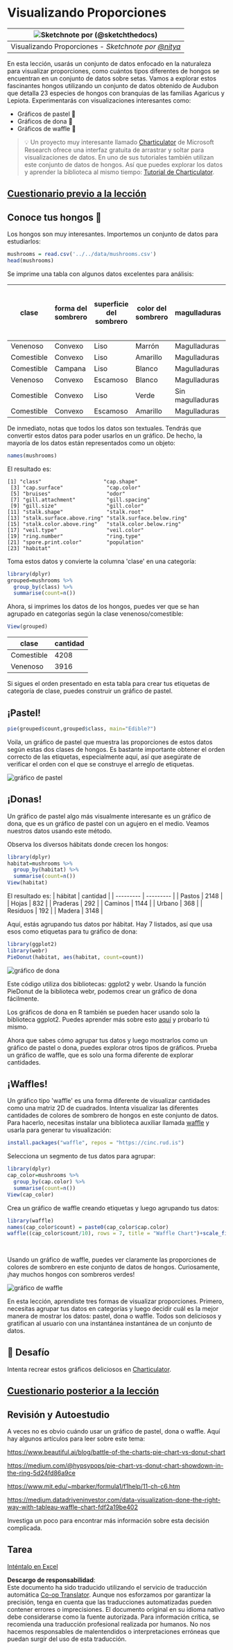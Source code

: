 <!--
CO_OP_TRANSLATOR_METADATA:
{
  "original_hash": "47028abaaafa2bcb1079702d20569066",
  "translation_date": "2025-08-24T22:57:47+00:00",
  "source_file": "3-Data-Visualization/R/11-visualization-proportions/README.md",
  "language_code": "es"
}
-->
# Visualizando Proporciones

|![ Sketchnote por [(@sketchthedocs)](https://sketchthedocs.dev) ](../../../sketchnotes/11-Visualizing-Proportions.png)|
|:---:|
|Visualizando Proporciones - _Sketchnote por [@nitya](https://twitter.com/nitya)_ |

En esta lección, usarás un conjunto de datos enfocado en la naturaleza para visualizar proporciones, como cuántos tipos diferentes de hongos se encuentran en un conjunto de datos sobre setas. Vamos a explorar estos fascinantes hongos utilizando un conjunto de datos obtenido de Audubon que detalla 23 especies de hongos con branquias de las familias Agaricus y Lepiota. Experimentarás con visualizaciones interesantes como:

- Gráficos de pastel 🥧
- Gráficos de dona 🍩
- Gráficos de waffle 🧇

> 💡 Un proyecto muy interesante llamado [Charticulator](https://charticulator.com) de Microsoft Research ofrece una interfaz gratuita de arrastrar y soltar para visualizaciones de datos. En uno de sus tutoriales también utilizan este conjunto de datos de hongos. Así que puedes explorar los datos y aprender la biblioteca al mismo tiempo: [Tutorial de Charticulator](https://charticulator.com/tutorials/tutorial4.html).

## [Cuestionario previo a la lección](https://purple-hill-04aebfb03.1.azurestaticapps.net/quiz/20)

## Conoce tus hongos 🍄

Los hongos son muy interesantes. Importemos un conjunto de datos para estudiarlos:

```r
mushrooms = read.csv('../../data/mushrooms.csv')
head(mushrooms)
```
Se imprime una tabla con algunos datos excelentes para análisis:


| clase     | forma del sombrero | superficie del sombrero | color del sombrero | magulladuras | olor    | unión de las branquias | espacio entre branquias | tamaño de las branquias | color de las branquias | forma del tallo | raíz del tallo | superficie del tallo sobre el anillo | superficie del tallo bajo el anillo | color del tallo sobre el anillo | color del tallo bajo el anillo | tipo de velo | color del velo | número de anillos | tipo de anillo | color de impresión de esporas | población | hábitat |
| --------- | ------------------ | ----------------------- | ------------------ | ------------ | ------- | ---------------------- | ----------------------- | ----------------------- | ---------------------- | --------------- | ------------- | ---------------------------------- | ---------------------------------- | ------------------------------ | ------------------------------ | ----------- | ------------- | ----------------- | ------------- | ---------------------------- | ---------- | ------- |
| Venenoso  | Convexo            | Liso                   | Marrón            | Magulladuras | Pungente | Libre                 | Cerrado                | Estrecho               | Negro                 | Ensanchado       | Igual         | Liso                             | Liso                             | Blanco                          | Blanco                          | Parcial     | Blanco        | Uno               | Colgante      | Negro                       | Disperso   | Urbano  |
| Comestible| Convexo            | Liso                   | Amarillo          | Magulladuras | Almendra| Libre                 | Cerrado                | Ancho                 | Negro                 | Ensanchado       | Club          | Liso                             | Liso                             | Blanco                          | Blanco                          | Parcial     | Blanco        | Uno               | Colgante      | Marrón                     | Numeroso   | Pastos  |
| Comestible| Campana            | Liso                   | Blanco            | Magulladuras | Anís    | Libre                 | Cerrado                | Ancho                 | Marrón                | Ensanchado       | Club          | Liso                             | Liso                             | Blanco                          | Blanco                          | Parcial     | Blanco        | Uno               | Colgante      | Marrón                     | Numeroso   | Praderas|
| Venenoso  | Convexo            | Escamoso               | Blanco            | Magulladuras | Pungente | Libre                 | Cerrado                | Estrecho              | Marrón                | Ensanchado       | Igual         | Liso                             | Liso                             | Blanco                          | Blanco                          | Parcial     | Blanco        | Uno               | Colgante      | Negro                       | Disperso   | Urbano  |
| Comestible| Convexo            | Liso                   | Verde             | Sin magulladuras| Ninguno| Libre                 | Aglomerado             | Ancho                 | Negro                 | Estrechado       | Igual         | Liso                             | Liso                             | Blanco                          | Blanco                          | Parcial     | Blanco        | Uno               | Evanescente   | Marrón                     | Abundante  | Pastos  |
| Comestible| Convexo            | Escamoso               | Amarillo          | Magulladuras | Almendra| Libre                 | Cerrado                | Ancho                 | Marrón                | Ensanchado       | Club          | Liso                             | Liso                             | Blanco                          | Blanco                          | Parcial     | Blanco        | Uno               | Colgante      | Negro                       | Numeroso   | Pastos  |

De inmediato, notas que todos los datos son textuales. Tendrás que convertir estos datos para poder usarlos en un gráfico. De hecho, la mayoría de los datos están representados como un objeto:

```r
names(mushrooms)
```

El resultado es:

```output
[1] "class"                    "cap.shape"               
 [3] "cap.surface"              "cap.color"               
 [5] "bruises"                  "odor"                    
 [7] "gill.attachment"          "gill.spacing"            
 [9] "gill.size"                "gill.color"              
[11] "stalk.shape"              "stalk.root"              
[13] "stalk.surface.above.ring" "stalk.surface.below.ring"
[15] "stalk.color.above.ring"   "stalk.color.below.ring"  
[17] "veil.type"                "veil.color"              
[19] "ring.number"              "ring.type"               
[21] "spore.print.color"        "population"              
[23] "habitat"            
```
Toma estos datos y convierte la columna 'clase' en una categoría:

```r
library(dplyr)
grouped=mushrooms %>%
  group_by(class) %>%
  summarise(count=n())
```

Ahora, si imprimes los datos de los hongos, puedes ver que se han agrupado en categorías según la clase venenoso/comestible:
```r
View(grouped)
```

| clase | cantidad |
| --------- | --------- |
| Comestible | 4208 |
| Venenoso   | 3916 |

Si sigues el orden presentado en esta tabla para crear tus etiquetas de categoría de clase, puedes construir un gráfico de pastel.

## ¡Pastel!

```r
pie(grouped$count,grouped$class, main="Edible?")
```
Voila, un gráfico de pastel que muestra las proporciones de estos datos según estas dos clases de hongos. Es bastante importante obtener el orden correcto de las etiquetas, especialmente aquí, así que asegúrate de verificar el orden con el que se construye el arreglo de etiquetas.

![gráfico de pastel](../../../../../translated_images/pie1-wb.685df063673751f4b0b82127f7a52c7f9a920192f22ae61ad28412ba9ace97bf.es.png)

## ¡Donas!

Un gráfico de pastel algo más visualmente interesante es un gráfico de dona, que es un gráfico de pastel con un agujero en el medio. Veamos nuestros datos usando este método.

Observa los diversos hábitats donde crecen los hongos:

```r
library(dplyr)
habitat=mushrooms %>%
  group_by(habitat) %>%
  summarise(count=n())
View(habitat)
```
El resultado es:
| hábitat | cantidad |
| --------- | --------- |
| Pastos    | 2148 |
| Hojas     | 832 |
| Praderas  | 292 |
| Caminos   | 1144 |
| Urbano    | 368 |
| Residuos  | 192 |
| Madera    | 3148 |

Aquí, estás agrupando tus datos por hábitat. Hay 7 listados, así que usa esos como etiquetas para tu gráfico de dona:

```r
library(ggplot2)
library(webr)
PieDonut(habitat, aes(habitat, count=count))
```

![gráfico de dona](../../../../../translated_images/donut-wb.34e6fb275da9d834c2205145e39a3de9b6878191dcdba6f7a9e85f4b520449bc.es.png)

Este código utiliza dos bibliotecas: ggplot2 y webr. Usando la función PieDonut de la biblioteca webr, podemos crear un gráfico de dona fácilmente.

Los gráficos de dona en R también se pueden hacer usando solo la biblioteca ggplot2. Puedes aprender más sobre esto [aquí](https://www.r-graph-gallery.com/128-ring-or-donut-plot.html) y probarlo tú mismo.

Ahora que sabes cómo agrupar tus datos y luego mostrarlos como un gráfico de pastel o dona, puedes explorar otros tipos de gráficos. Prueba un gráfico de waffle, que es solo una forma diferente de explorar cantidades.

## ¡Waffles!

Un gráfico tipo 'waffle' es una forma diferente de visualizar cantidades como una matriz 2D de cuadrados. Intenta visualizar las diferentes cantidades de colores de sombrero de hongos en este conjunto de datos. Para hacerlo, necesitas instalar una biblioteca auxiliar llamada [waffle](https://cran.r-project.org/web/packages/waffle/waffle.pdf) y usarla para generar tu visualización:

```r
install.packages("waffle", repos = "https://cinc.rud.is")
```

Selecciona un segmento de tus datos para agrupar:

```r
library(dplyr)
cap_color=mushrooms %>%
  group_by(cap.color) %>%
  summarise(count=n())
View(cap_color)
```

Crea un gráfico de waffle creando etiquetas y luego agrupando tus datos:

```r
library(waffle)
names(cap_color$count) = paste0(cap_color$cap.color)
waffle((cap_color$count/10), rows = 7, title = "Waffle Chart")+scale_fill_manual(values=c("brown", "#F0DC82", "#D2691E", "green", 
                                                                                     "pink", "purple", "red", "grey", 
                                                                                     "yellow","white"))
```

Usando un gráfico de waffle, puedes ver claramente las proporciones de colores de sombrero en este conjunto de datos de hongos. Curiosamente, ¡hay muchos hongos con sombreros verdes!

![gráfico de waffle](../../../../../translated_images/waffle.aaa75c5337735a6ef32ace0ffb6506ef49e5aefe870ffd72b1bb080f4843c217.es.png)

En esta lección, aprendiste tres formas de visualizar proporciones. Primero, necesitas agrupar tus datos en categorías y luego decidir cuál es la mejor manera de mostrar los datos: pastel, dona o waffle. Todos son deliciosos y gratifican al usuario con una instantánea instantánea de un conjunto de datos.

## 🚀 Desafío

Intenta recrear estos gráficos deliciosos en [Charticulator](https://charticulator.com).

## [Cuestionario posterior a la lección](https://purple-hill-04aebfb03.1.azurestaticapps.net/quiz/21)

## Revisión y Autoestudio

A veces no es obvio cuándo usar un gráfico de pastel, dona o waffle. Aquí hay algunos artículos para leer sobre este tema:

https://www.beautiful.ai/blog/battle-of-the-charts-pie-chart-vs-donut-chart

https://medium.com/@hypsypops/pie-chart-vs-donut-chart-showdown-in-the-ring-5d24fd86a9ce

https://www.mit.edu/~mbarker/formula1/f1help/11-ch-c6.htm

https://medium.datadriveninvestor.com/data-visualization-done-the-right-way-with-tableau-waffle-chart-fdf2a19be402

Investiga un poco para encontrar más información sobre esta decisión complicada.

## Tarea

[Inténtalo en Excel](assignment.md)

**Descargo de responsabilidad**:  
Este documento ha sido traducido utilizando el servicio de traducción automática [Co-op Translator](https://github.com/Azure/co-op-translator). Aunque nos esforzamos por garantizar la precisión, tenga en cuenta que las traducciones automatizadas pueden contener errores o imprecisiones. El documento original en su idioma nativo debe considerarse como la fuente autorizada. Para información crítica, se recomienda una traducción profesional realizada por humanos. No nos hacemos responsables de malentendidos o interpretaciones erróneas que puedan surgir del uso de esta traducción.